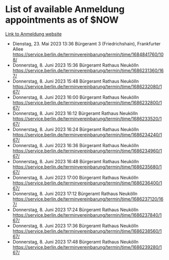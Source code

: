# List of available Anmeldung appointments as of $NOW
[Link to Anmeldung website](https://service.berlin.de/terminvereinbarung/termin/tag.php?termin=1&anliegen[]=120686&dienstleisterlist=122210,122217,327316,122219,327312,122227,327314,122231,327346,122243,327348,122254,122252,329742,122260,329745,122262,329748,122271,327278,122273,327274,122277,327276,330436,122280,327294,122282,327290,122284,327292,122291,327270,122285,327266,122286,327264,122296,327268,150230,329760,122297,327286,122294,327284,122312,329763,122314,329775,122304,327330,122311,327334,122309,327332,317869,122281,327352,122279,329772,122283,122276,327324,122274,327326,122267,329766,122246,327318,122251,327320,122257,327322,122208,327298,122226,327300&herkunft=http%3A%2F%2Fservice.berlin.de%2Fdienstleistung%2F120686%2F)
- Dienstag, 23. Mai 2023 13:36 Bürgeramt 3 (Friedrichshain), Frankfurter Allee https://service.berlin.de/terminvereinbarung/termin/time/1684841760/108/
- Donnerstag, 8. Juni 2023 15:36 Bürgeramt Rathaus Neukölln https://service.berlin.de/terminvereinbarung/termin/time/1686231360/167/
- Donnerstag, 8. Juni 2023 15:48 Bürgeramt Rathaus Neukölln https://service.berlin.de/terminvereinbarung/termin/time/1686232080/167/
- Donnerstag, 8. Juni 2023 16:00 Bürgeramt Rathaus Neukölln https://service.berlin.de/terminvereinbarung/termin/time/1686232800/167/
- Donnerstag, 8. Juni 2023 16:12 Bürgeramt Rathaus Neukölln https://service.berlin.de/terminvereinbarung/termin/time/1686233520/167/
- Donnerstag, 8. Juni 2023 16:24 Bürgeramt Rathaus Neukölln https://service.berlin.de/terminvereinbarung/termin/time/1686234240/167/
- Donnerstag, 8. Juni 2023 16:36 Bürgeramt Rathaus Neukölln https://service.berlin.de/terminvereinbarung/termin/time/1686234960/167/
- Donnerstag, 8. Juni 2023 16:48 Bürgeramt Rathaus Neukölln https://service.berlin.de/terminvereinbarung/termin/time/1686235680/167/
- Donnerstag, 8. Juni 2023 17:00 Bürgeramt Rathaus Neukölln https://service.berlin.de/terminvereinbarung/termin/time/1686236400/167/
- Donnerstag, 8. Juni 2023 17:12 Bürgeramt Rathaus Neukölln https://service.berlin.de/terminvereinbarung/termin/time/1686237120/167/
- Donnerstag, 8. Juni 2023 17:24 Bürgeramt Rathaus Neukölln https://service.berlin.de/terminvereinbarung/termin/time/1686237840/167/
- Donnerstag, 8. Juni 2023 17:36 Bürgeramt Rathaus Neukölln https://service.berlin.de/terminvereinbarung/termin/time/1686238560/167/
- Donnerstag, 8. Juni 2023 17:48 Bürgeramt Rathaus Neukölln https://service.berlin.de/terminvereinbarung/termin/time/1686239280/167/
